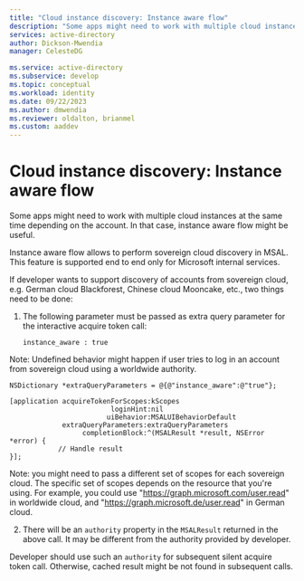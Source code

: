 ```yaml
---
title: "Cloud instance discovery: Instance aware flow"
description: "Some apps might need to work with multiple cloud instances at the same time depending on the account. In that case, instance aware flow might be useful."
services: active-directory
author: Dickson-Mwendia
manager: CelesteDG

ms.service: active-directory
ms.subservice: develop
ms.topic: conceptual
ms.workload: identity
ms.date: 09/22/2023
ms.author: dmwendia
ms.reviewer: oldalton, brianmel
ms.custom: aaddev
---
```


# Cloud instance discovery: Instance aware flow

Some apps might need to work with multiple cloud instances at the same time depending on the account.
In that case, instance aware flow might be useful.

Instance aware flow allows to perform sovereign cloud discovery in MSAL. This feature is supported end to end only for Microsoft internal services. 

If developer wants to support discovery of accounts from sovereign cloud, e.g. German cloud Blackforest, Chinese cloud Mooncake, etc., two things need to be done:

1. The following parameter must be passed as extra query parameter for the interactive acquire token call:

   `instance_aware : true`

Note: Undefined behavior might happen if user tries to log in an account from sovereign cloud using a worldwide authority.

```obj-c
NSDictionary *extraQueryParameters = @{@"instance_aware":@"true"};

[application acquireTokenForScopes:kScopes
                         loginHint:nil
                        uiBehavior:MSALUIBehaviorDefault
             extraQueryParameters:extraQueryParameters
                  completionBlock:^(MSALResult *result, NSError *error) {
            // Handle result
}];
```

Note: you might need to pass a different set of scopes for each sovereign cloud. The specific set of scopes depends on the resource that you're using. For example, you could use "https://graph.microsoft.com/user.read" in worldwide cloud, and "https://graph.microsoft.de/user.read" in German cloud.

2. There will be an `authority` property in the `MSALResult` returned in the above call. It may be different from the authority provided by developer. 

Developer should use such an `authority` for subsequent silent acquire token call. Otherwise, cached result might be not found in subsequent calls. 
